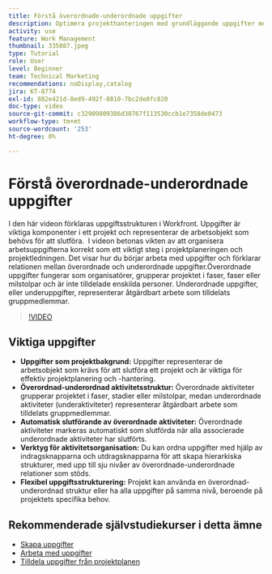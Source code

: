 ```yaml
---
title: Förstå överordnade-underordnade uppgifter
description: Optimera projekthanteringen med grundläggande uppgifter med hjälp av överordnade och underordnade strukturer, automatisk slutförande av överordnade uppgifter, flexibla organisationsverktyg och skräddarsydd uppgiftsstrukturering för ökad effektivitet.
activity: use
feature: Work Management
thumbnail: 335087.jpeg
type: Tutorial
role: User
level: Beginner
team: Technical Marketing
recommendations: noDisplay,catalog
jira: KT-8774
exl-id: 882e421d-8ed9-492f-8810-7bc2de8fc820
doc-type: video
source-git-commit: c32909809386d30767f113530ccb1e7358de0473
workflow-type: tm+mt
source-wordcount: '253'
ht-degree: 0%

---
```


# Förstå överordnade-underordnade uppgifter

I den här videon förklaras uppgiftsstrukturen i Workfront. Uppgifter är viktiga komponenter i ett projekt och representerar de arbetsobjekt som behövs för att slutföra. &#x200B; I videon betonas vikten av att organisera arbetsuppgifterna korrekt som ett viktigt steg i projektplaneringen och projektledningen. Det visar hur du börjar arbeta med uppgifter och förklarar relationen mellan överordnade och underordnade uppgifter.
&#x200B;Överordnade uppgifter fungerar som organisatörer, grupperar projektet i faser, faser eller milstolpar och är inte tilldelade enskilda personer. Underordnade uppgifter, eller underuppgifter, representerar åtgärdbart arbete som tilldelats gruppmedlemmar.

>[!VIDEO](https://video.tv.adobe.com/v/3445600/?quality=12&learn=on&enablevpops&captions=swe)

## Viktiga uppgifter

* **Uppgifter som projektbakgrund:** Uppgifter representerar de arbetsobjekt som krävs för att slutföra ett projekt och är viktiga för effektiv projektplanering och -hantering. &#x200B;
* **Överordnad-underordnad aktivitetsstruktur:** Överordnade aktiviteter grupperar projektet i faser, stadier eller milstolpar, medan underordnade aktiviteter (underaktiviteter) representerar åtgärdbart arbete som tilldelats gruppmedlemmar. &#x200B;
* **Automatisk slutförande av överordnade aktiviteter:** Överordnade aktiviteter markeras automatiskt som slutförda när alla associerade underordnade aktiviteter har slutförts. &#x200B;
* **Verktyg för aktivitetsorganisation:** Du kan ordna uppgifter med hjälp av indragsknapparna och utdragsknapparna för att skapa hierarkiska strukturer, med upp till sju nivåer av överordnade-underordnade relationer som stöds.
* **Flexibel uppgiftsstrukturering:** Projekt kan använda en överordnad-underordnad struktur eller ha alla uppgifter på samma nivå, beroende på projektets specifika behov. &#x200B;


## Rekommenderade självstudiekurser i detta ämne

* [Skapa uppgifter](/help/manage-work/tasks/how-to-create-tasks.md)
* [Arbeta med uppgifter](/help/manage-work/tasks/work-with-tasks.md)
* [Tilldela uppgifter från projektplanen](/help/manage-work/tasks/assign-tasks-from-the-project-plan.md)

